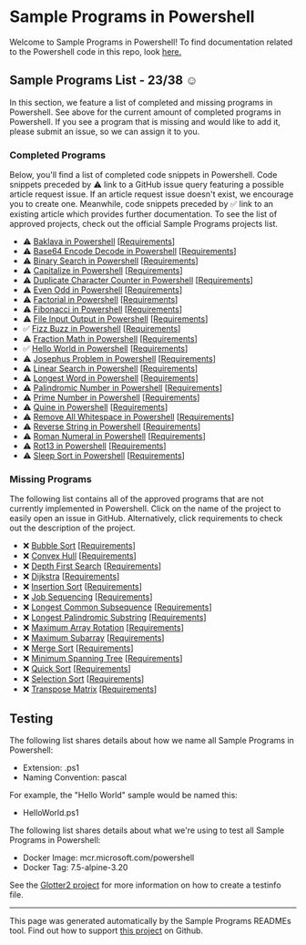 # Sample Programs in Powershell

Welcome to Sample Programs in Powershell! To find documentation related to the Powershell code in this repo, look [here.](https://sampleprograms.io/languages/powershell)

## Sample Programs List - 23/38 :relaxed:

In this section, we feature a list of completed and missing programs in Powershell. See above for the current amount of completed programs in Powershell. If you see a program that is missing and would like to add it, please submit an issue, so we can assign it to you.

### Completed Programs

Below, you'll find a list of completed code snippets in Powershell. Code snippets preceded by :warning: link to a GitHub issue query featuring a possible article request issue. If an article request issue doesn't exist, we encourage you to create one. Meanwhile, code snippets preceded by :white_check_mark: link to an existing article which provides further documentation. To see the list of approved projects, check out the official Sample Programs projects list.

- :warning: [Baklava in Powershell](https://github.com//TheRenegadeCoder/sample-programs-website/issues?utf8=%E2%9C%93&q=is%3Aissue+is%3Aopen+baklava+powershell) [[Requirements](https://sampleprograms.io/projects/baklava)]
- :warning: [Base64 Encode Decode in Powershell](https://github.com//TheRenegadeCoder/sample-programs-website/issues?utf8=%E2%9C%93&q=is%3Aissue+is%3Aopen+base64+encode+decode+powershell) [[Requirements](https://sampleprograms.io/projects/base64-encode-decode)]
- :warning: [Binary Search in Powershell](https://github.com//TheRenegadeCoder/sample-programs-website/issues?utf8=%E2%9C%93&q=is%3Aissue+is%3Aopen+binary+search+powershell) [[Requirements](https://sampleprograms.io/projects/binary-search)]
- :warning: [Capitalize in Powershell](https://github.com//TheRenegadeCoder/sample-programs-website/issues?utf8=%E2%9C%93&q=is%3Aissue+is%3Aopen+capitalize+powershell) [[Requirements](https://sampleprograms.io/projects/capitalize)]
- :warning: [Duplicate Character Counter in Powershell](https://github.com//TheRenegadeCoder/sample-programs-website/issues?utf8=%E2%9C%93&q=is%3Aissue+is%3Aopen+duplicate+character+counter+powershell) [[Requirements](https://sampleprograms.io/projects/duplicate-character-counter)]
- :warning: [Even Odd in Powershell](https://github.com//TheRenegadeCoder/sample-programs-website/issues?utf8=%E2%9C%93&q=is%3Aissue+is%3Aopen+even+odd+powershell) [[Requirements](https://sampleprograms.io/projects/even-odd)]
- :warning: [Factorial in Powershell](https://github.com//TheRenegadeCoder/sample-programs-website/issues?utf8=%E2%9C%93&q=is%3Aissue+is%3Aopen+factorial+powershell) [[Requirements](https://sampleprograms.io/projects/factorial)]
- :warning: [Fibonacci in Powershell](https://github.com//TheRenegadeCoder/sample-programs-website/issues?utf8=%E2%9C%93&q=is%3Aissue+is%3Aopen+fibonacci+powershell) [[Requirements](https://sampleprograms.io/projects/fibonacci)]
- :warning: [File Input Output in Powershell](https://github.com//TheRenegadeCoder/sample-programs-website/issues?utf8=%E2%9C%93&q=is%3Aissue+is%3Aopen+file+input+output+powershell) [[Requirements](https://sampleprograms.io/projects/file-input-output)]
- :white_check_mark: [Fizz Buzz in Powershell](https://sampleprograms.io/projects/fizz-buzz/powershell) [[Requirements](https://sampleprograms.io/projects/fizz-buzz)]
- :warning: [Fraction Math in Powershell](https://github.com//TheRenegadeCoder/sample-programs-website/issues?utf8=%E2%9C%93&q=is%3Aissue+is%3Aopen+fraction+math+powershell) [[Requirements](https://sampleprograms.io/projects/fraction-math)]
- :white_check_mark: [Hello World in Powershell](https://sampleprograms.io/projects/hello-world/powershell) [[Requirements](https://sampleprograms.io/projects/hello-world)]
- :warning: [Josephus Problem in Powershell](https://github.com//TheRenegadeCoder/sample-programs-website/issues?utf8=%E2%9C%93&q=is%3Aissue+is%3Aopen+josephus+problem+powershell) [[Requirements](https://sampleprograms.io/projects/josephus-problem)]
- :warning: [Linear Search in Powershell](https://github.com//TheRenegadeCoder/sample-programs-website/issues?utf8=%E2%9C%93&q=is%3Aissue+is%3Aopen+linear+search+powershell) [[Requirements](https://sampleprograms.io/projects/linear-search)]
- :warning: [Longest Word in Powershell](https://github.com//TheRenegadeCoder/sample-programs-website/issues?utf8=%E2%9C%93&q=is%3Aissue+is%3Aopen+longest+word+powershell) [[Requirements](https://sampleprograms.io/projects/longest-word)]
- :warning: [Palindromic Number in Powershell](https://github.com//TheRenegadeCoder/sample-programs-website/issues?utf8=%E2%9C%93&q=is%3Aissue+is%3Aopen+palindromic+number+powershell) [[Requirements](https://sampleprograms.io/projects/palindromic-number)]
- :warning: [Prime Number in Powershell](https://github.com//TheRenegadeCoder/sample-programs-website/issues?utf8=%E2%9C%93&q=is%3Aissue+is%3Aopen+prime+number+powershell) [[Requirements](https://sampleprograms.io/projects/prime-number)]
- :warning: [Quine in Powershell](https://github.com//TheRenegadeCoder/sample-programs-website/issues?utf8=%E2%9C%93&q=is%3Aissue+is%3Aopen+quine+powershell) [[Requirements](https://sampleprograms.io/projects/quine)]
- :warning: [Remove All Whitespace in Powershell](https://github.com//TheRenegadeCoder/sample-programs-website/issues?utf8=%E2%9C%93&q=is%3Aissue+is%3Aopen+remove+all+whitespace+powershell) [[Requirements](https://sampleprograms.io/projects/remove-all-whitespace)]
- :warning: [Reverse String in Powershell](https://github.com//TheRenegadeCoder/sample-programs-website/issues?utf8=%E2%9C%93&q=is%3Aissue+is%3Aopen+reverse+string+powershell) [[Requirements](https://sampleprograms.io/projects/reverse-string)]
- :warning: [Roman Numeral in Powershell](https://github.com//TheRenegadeCoder/sample-programs-website/issues?utf8=%E2%9C%93&q=is%3Aissue+is%3Aopen+roman+numeral+powershell) [[Requirements](https://sampleprograms.io/projects/roman-numeral)]
- :warning: [Rot13 in Powershell](https://github.com//TheRenegadeCoder/sample-programs-website/issues?utf8=%E2%9C%93&q=is%3Aissue+is%3Aopen+rot13+powershell) [[Requirements](https://sampleprograms.io/projects/rot13)]
- :warning: [Sleep Sort in Powershell](https://github.com//TheRenegadeCoder/sample-programs-website/issues?utf8=%E2%9C%93&q=is%3Aissue+is%3Aopen+sleep+sort+powershell) [[Requirements](https://sampleprograms.io/projects/sleep-sort)]

### Missing Programs

The following list contains all of the approved programs that are not currently implemented in Powershell. Click on the name of the project to easily open an issue in GitHub. Alternatively, click requirements to check out the description of the project.

- :x: [Bubble Sort](https://github.com/TheRenegadeCoder/sample-programs/issues/new?assignees=&labels=enhancement,bubble+sort&template=code-snippet-request.md&title=Add+Bubble+Sort+in+Powershell) [[Requirements](https://sampleprograms.io/projects/bubble-sort)]
- :x: [Convex Hull](https://github.com/TheRenegadeCoder/sample-programs/issues/new?assignees=&labels=enhancement,convex+hull&template=code-snippet-request.md&title=Add+Convex+Hull+in+Powershell) [[Requirements](https://sampleprograms.io/projects/convex-hull)]
- :x: [Depth First Search](https://github.com/TheRenegadeCoder/sample-programs/issues/new?assignees=&labels=enhancement,depth+first+search&template=code-snippet-request.md&title=Add+Depth+First+Search+in+Powershell) [[Requirements](https://sampleprograms.io/projects/depth-first-search)]
- :x: [Dijkstra](https://github.com/TheRenegadeCoder/sample-programs/issues/new?assignees=&labels=enhancement,dijkstra&template=code-snippet-request.md&title=Add+Dijkstra+in+Powershell) [[Requirements](https://sampleprograms.io/projects/dijkstra)]
- :x: [Insertion Sort](https://github.com/TheRenegadeCoder/sample-programs/issues/new?assignees=&labels=enhancement,insertion+sort&template=code-snippet-request.md&title=Add+Insertion+Sort+in+Powershell) [[Requirements](https://sampleprograms.io/projects/insertion-sort)]
- :x: [Job Sequencing](https://github.com/TheRenegadeCoder/sample-programs/issues/new?assignees=&labels=enhancement,job+sequencing&template=code-snippet-request.md&title=Add+Job+Sequencing+in+Powershell) [[Requirements](https://sampleprograms.io/projects/job-sequencing)]
- :x: [Longest Common Subsequence](https://github.com/TheRenegadeCoder/sample-programs/issues/new?assignees=&labels=enhancement,longest+common+subsequence&template=code-snippet-request.md&title=Add+Longest+Common+Subsequence+in+Powershell) [[Requirements](https://sampleprograms.io/projects/longest-common-subsequence)]
- :x: [Longest Palindromic Substring](https://github.com/TheRenegadeCoder/sample-programs/issues/new?assignees=&labels=enhancement,longest+palindromic+substring&template=code-snippet-request.md&title=Add+Longest+Palindromic+Substring+in+Powershell) [[Requirements](https://sampleprograms.io/projects/longest-palindromic-substring)]
- :x: [Maximum Array Rotation](https://github.com/TheRenegadeCoder/sample-programs/issues/new?assignees=&labels=enhancement,maximum+array+rotation&template=code-snippet-request.md&title=Add+Maximum+Array+Rotation+in+Powershell) [[Requirements](https://sampleprograms.io/projects/maximum-array-rotation)]
- :x: [Maximum Subarray](https://github.com/TheRenegadeCoder/sample-programs/issues/new?assignees=&labels=enhancement,maximum+subarray&template=code-snippet-request.md&title=Add+Maximum+Subarray+in+Powershell) [[Requirements](https://sampleprograms.io/projects/maximum-subarray)]
- :x: [Merge Sort](https://github.com/TheRenegadeCoder/sample-programs/issues/new?assignees=&labels=enhancement,merge+sort&template=code-snippet-request.md&title=Add+Merge+Sort+in+Powershell) [[Requirements](https://sampleprograms.io/projects/merge-sort)]
- :x: [Minimum Spanning Tree](https://github.com/TheRenegadeCoder/sample-programs/issues/new?assignees=&labels=enhancement,minimum+spanning+tree&template=code-snippet-request.md&title=Add+Minimum+Spanning+Tree+in+Powershell) [[Requirements](https://sampleprograms.io/projects/minimum-spanning-tree)]
- :x: [Quick Sort](https://github.com/TheRenegadeCoder/sample-programs/issues/new?assignees=&labels=enhancement,quick+sort&template=code-snippet-request.md&title=Add+Quick+Sort+in+Powershell) [[Requirements](https://sampleprograms.io/projects/quick-sort)]
- :x: [Selection Sort](https://github.com/TheRenegadeCoder/sample-programs/issues/new?assignees=&labels=enhancement,selection+sort&template=code-snippet-request.md&title=Add+Selection+Sort+in+Powershell) [[Requirements](https://sampleprograms.io/projects/selection-sort)]
- :x: [Transpose Matrix](https://github.com/TheRenegadeCoder/sample-programs/issues/new?assignees=&labels=enhancement,transpose+matrix&template=code-snippet-request.md&title=Add+Transpose+Matrix+in+Powershell) [[Requirements](https://sampleprograms.io/projects/transpose-matrix)]

## Testing

The following list shares details about how we name all Sample Programs in Powershell:

- Extension: .ps1
- Naming Convention: pascal

For example, the "Hello World" sample would be named this:

- HelloWorld.ps1

The following list shares details about what we're using to test all Sample Programs in Powershell:

- Docker Image: mcr.microsoft.com/powershell
- Docker Tag: 7.5-alpine-3.20

See the [Glotter2 project](https://github.com/rzuckerm/glotter2) for more information on how to create a testinfo file.

***

This page was generated automatically by the Sample Programs READMEs tool. Find out how to support [this project](https://github.com/TheRenegadeCoder/sample-programs-readmes) on Github.
